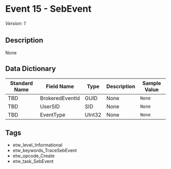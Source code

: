 # Event 15 - SebEvent
###### Version: 1

## Description
None

## Data Dictionary
|Standard Name|Field Name|Type|Description|Sample Value|
|---|---|---|---|---|
|TBD|BrokeredEventId|GUID|None|`None`|
|TBD|UserSID|SID|None|`None`|
|TBD|EventType|UInt32|None|`None`|

## Tags
* etw_level_Informational
* etw_keywords_TraceSebEvent
* etw_opcode_Create
* etw_task_SebEvent